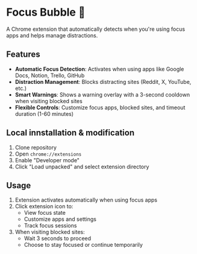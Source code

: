 # Focus Bubble 🫧

A Chrome extension that automatically detects when you're using focus apps and helps manage distractions.

## Features

- **Automatic Focus Detection**: Activates when using apps like Google Docs, Notion, Trello, GitHub
- **Distraction Management**: Blocks distracting sites (Reddit, X, YouTube, etc.)
- **Smart Warnings**: Shows a warning overlay with a 3-second cooldown when visiting blocked sites
- **Flexible Controls**: Customize focus apps, blocked sites, and timeout duration (1-60 minutes)

## Local innstallation & modification

1. Clone repository
2. Open `chrome://extensions`
3. Enable "Developer mode"
4. Click "Load unpacked" and select extension directory

## Usage

1. Extension activates automatically when using focus apps
2. Click extension icon to:
   - View focus state
   - Customize apps and settings
   - Track focus sessions
3. When visiting blocked sites:
   - Wait 3 seconds to proceed
   - Choose to stay focused or continue temporarily